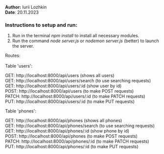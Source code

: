 **Author:** Iurii Lozhkin<br>
**Date**: 20.11.2023

### Instructions to setup and run:
1. Run in the terminal _npm install_ to install all necessary modules.
2. Run the command _node server.js_ or _nodemon server.js_ (better) to launch the server.

Routes:<br><br>
Table 'users': <br>

GET: http://localhost:8000/api/users  (shows all users)<br>
GET: http://localhost:8000/api/users/search  (to use searching requests)<br>
GET: http://localhost:8000/api/users/:id (show user by id)<br>
POST: http://localhost:8000/api/users (to make POST requests)<br>
PATCH: http://localhost:8000/api/users/:id (to make PATCH requests)<br>
PUT: http://localhost:8000/api/users/:id (to make PUT requests)<br>

Table 'phones':<br>

GET: http://localhost:8000/api/phones  (shows all phones)<br>
GET: http://localhost:8000/api/phones/search  (to use searching requests)<br>
GET: http://localhost:8000/api/phones/:id (show phone by id)<br>
POST: http://localhost:8000/api/phones (to make POST requests)<br>
PATCH: http://localhost:8000/api/phones/:id (to make PATCH requests)<br>
PUT: http://localhost:8000/api/phones/:id (to make PUT requests)<br>